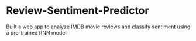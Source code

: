 # Review-Sentiment-Predictor
Built a web app to analyze IMDB movie reviews and classify sentiment using a pre-trained RNN model
